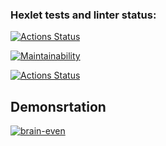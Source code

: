 ### Hexlet tests and linter status:
[![Actions Status](https://github.com/2smirtan2/php-project-lvl1/workflows/hexlet-check/badge.svg)](https://github.com/2smirtan2/php-project-lvl1/actions)

[![Maintainability](https://api.codeclimate.com/v1/badges/d4589be2e024bc9f9d73/maintainability)](https://codeclimate.com/github/2smirtan2/php-project-lvl1/maintainability)

[![Actions Status](https://github.com/2smirtan2/php-project-lvl1/workflows/make-lint/badge.svg)](https://github.com/2smirtan2/php-project-lvl1/actions)

## Demonsrtation
[![brain-even](https://asciinema.org/a/FjRa7smbFJrRt4RwVpC8Bm3RN)](https://asciinema.org/a/FjRa7smbFJrRt4RwVpC8Bm3RN)